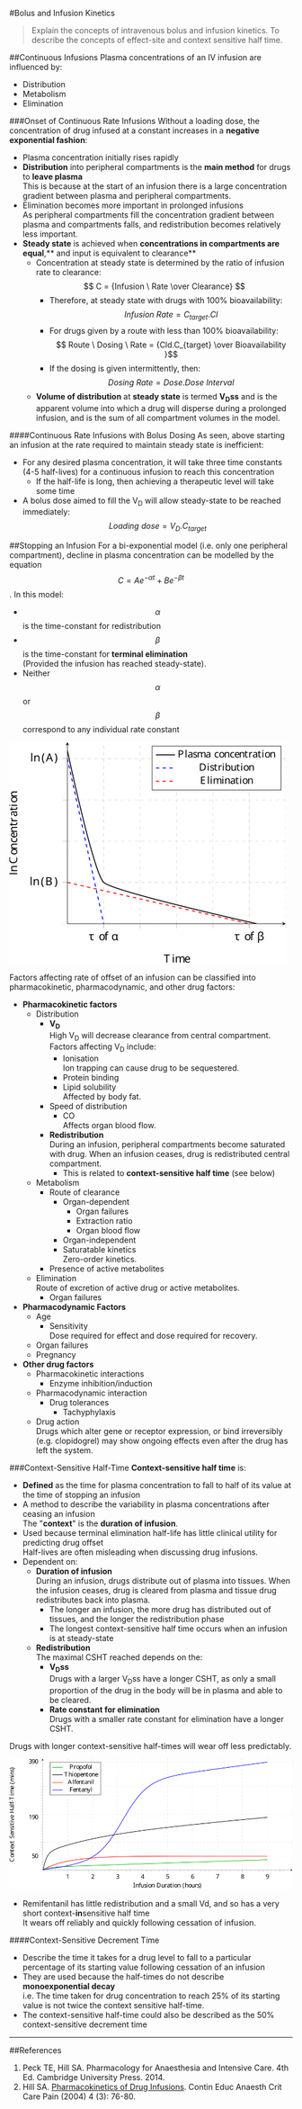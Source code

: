 #Bolus and Infusion Kinetics
>Explain the concepts of intravenous bolus and infusion kinetics. To describe the concepts of effect-site and context sensitive half time.

##Continuous Infusions
Plasma concentrations of an IV infusion are influenced by:
* Distribution
* Metabolism
* Elimination

###Onset of Continuous Rate Infusions
Without a loading dose, the concentration of drug infused at a constant increases in a **negative exponential fashion**:
* Plasma concentration initially rises rapidly
* **Distribution** into peripheral compartments is the **main method** for drugs to **leave plasma**  
This is because at the start of an infusion there is a large concentration gradient between plasma and peripheral compartments.
* Elimination becomes more important in prolonged infusions  
As peripheral compartments fill the concentration gradient between plasma and compartments falls, and redistribution becomes relatively less important.
* **Steady state** is achieved when **concentrations in compartments are equal**,** and input is equivalent to clearance**  
  * Concentration at steady state is determined by the ratio of infusion rate to clearance: $$ C = {Infusion \ Rate \over Clearance} $$
    * Therefore, at steady state with drugs with 100% bioavailability:  
    $$ Infusion \ Rate = C_{target}.Cl $$  
    * For drugs given by a route with less than 100% bioavailability:  
    $$ Route \ Dosing \ Rate  = {Cld.C_{target} \over Bioavailability }$$
    * If the dosing is given intermittently, then:  
    $$Dosing \ Rate = Dose.Dose \ Interval$$
  * **Volume of distribution** at **steady state** is termed **V<sub>D</sub>ss** and is the apparent volume into which a drug will disperse during a prolonged infusion, and is the sum of all compartment volumes in the model.

####Continuous Rate Infusions with Bolus Dosing
As seen, above starting an infusion at the rate required to maintain steady state is inefficient:
* For any desired plasma concentration, it will take three time constants (4-5 half-lives) for a continuous infusion to reach this concentration
  * If the half-life is long, then achieving a therapeutic level will take some time
* A bolus dose aimed to fill the V<sub>D</sub> will allow steady-state to be reached immediately:
$$ Loading \ dose = V_D.C_{target} $$

##Stopping an Infusion
For a bi-exponential model (i.e. only one peripheral compartment), decline in plasma concentration can be modelled by the equation $$ C = Ae^{- \alpha t} + Be^{- \beta t}$$. In this model:
* $$\alpha$$ is the time-constant for redistribution  
* $$\beta$$ is the time-constant for **terminal elimination**  
(Provided the infusion has reached steady-state).
* Neither $$\alpha$$ or $$\beta$$ correspond to any individual rate constant

<img src="resources\biexponent.svg">


Factors affecting rate of offset of an infusion can be classified into pharmacokinetic, pharmacodynamic, and other drug factors:
* **Pharmacokinetic factors**
  * Distribution
    * **V<sub>D</sub>**  
    High V<sub>D</sub> will decrease clearance from central compartment. Factors affecting V<sub>D</sub> include:
      * Ionisation  
      Ion trapping can cause drug to be sequestered.
      * Protein binding  
      * Lipid solubility  
      Affected by body fat.
    * Speed of distribution  
      * CO  
      Affects organ blood flow.
    * **Redistribution**  
    During an infusion, peripheral compartments become saturated with drug. When an infusion ceases, drug is redistributed central compartment.
      * This is related to **context-sensitive half time** (see below)
  * Metabolism
    * Route of clearance  
      * Organ-dependent
        * Organ failures
        * Extraction ratio
        * Organ blood flow
      * Organ-independent
      * Saturatable kinetics  
      Zero-order kinetics.
    * Presence of active metabolites
  * Elimination  
  Route of excretion of active drug or active metabolites.
    * Organ failures
* **Pharmacodynamic Factors**
  * Age  
    * Sensitivity  
    Dose required for effect and dose required for recovery.
  * Organ failures
  * Pregnancy
* **Other drug factors**  
  * Pharmacokinetic interactions
    * Enzyme inhibition/induction
  * Pharmacodynamic interaction
    * Drug tolerances
      * Tachyphylaxis
  * Drug action  
  Drugs which alter gene or receptor expression, or bind irreversibly (e.g. clopidogrel) may show ongoing effects even after the drug has left the system.
    

###Context-Sensitive Half-Time
**Context-sensitive half time** is:  
* **Defined** as the time for plasma concentration to fall to half of its value at the time of stopping an infusion
* A method to describe the variability in plasma concentrations after ceasing an infusion  
The "**context**" is the **duration of infusion**.
* Used because terminal elimination half-life has little clinical utility for predicting drug offset  
Half-lives are often misleading when discussing drug infusions.
* Dependent on:
  * **Duration of infusion**  
  During an infusion, drugs distribute out of plasma into tissues. When the infusion ceases, drug is cleared from plasma and tissue drug redistributes back into plasma.
    * The longer an infusion, the more drug has distributed out of tissues, and the longer the redistribution phase
    * The longest context-sensitive half time occurs when an infusion is at steady-state
  * **Redistribution**  
  The maximal CSHT reached depends on the:
    * **V<sub>D</sub>ss**  
    Drugs with a larger V<sub>D</sub>ss have a longer CSHT, as only a small proportion of the drug in the body will be in plasma and able to be cleared.
    * **Rate constant for elimination**  
    Drugs with a smaller rate constant for elimination have a longer CSHT.

Drugs with longer context-sensitive half-times will wear off less predictably.

<img src="resources\csht.svg">



* Remifentanil has little redistribution and a small Vd, and so has a very short context-**in**sensitive half time  
It wears off reliably and quickly following cessation of infusion.

####Context-Sensitive Decrement Time
* Describe the time it takes for a drug level to fall to a particular percentage of its starting value following cessation of an infusion
* They are used because the half-times do not describe **monoexponential decay**  
i.e. The time taken for drug concentration to reach 25% of its starting value is not twice the context sensitive half-time.
* The context-sensitive half-time could also be described as the 50% context-sensitive decrement time 

---

##References
1. Peck TE, Hill SA. Pharmacology for Anaesthesia and Intensive Care. 4th Ed. Cambridge University Press. 2014.  
2. Hill SA. [Pharmacokinetics of Drug Infusions](http://ceaccp.oxfordjournals.org/content/4/3/76.full). Contin Educ Anaesth Crit Care Pain (2004) 4 (3): 76-80.